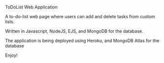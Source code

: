 ToDoList Web Application

A to-do-list web page where users can add and delete tasks from custom lists.

Written in Javascript, NodeJS, EJS, and MongoDB for the database.

The application is being deployed using Heroku, and MongoDB Atlas for the database

Enjoy!
